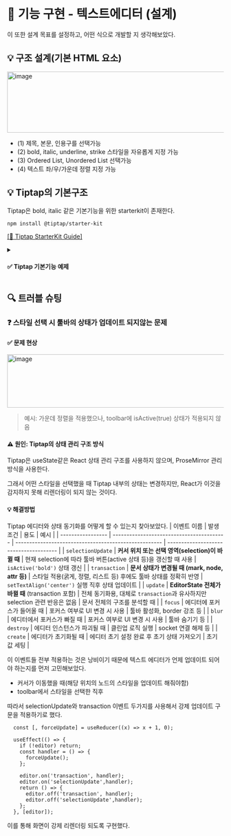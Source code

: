 # 📝 기능 구현 - 텍스트에디터 (설계)

이 또한 설계 목표를 설정하고, 어떤 식으로 개발할 지 생각해보았다.

## 💡 구조 설계(기본 HTML 요소)

<img width="610" height="142" alt="image" src="https://github.com/user-attachments/assets/8445d280-c687-4618-b30e-2065b0fea527" />

- (1) 제목, 본문, 인용구를 선택가능
- (2) bold, italic, underline, strike 스타일을 자유롭게 지정 가능
- (3) Ordered List, Unordered List 선택가능
- (4) 텍스트 좌/우/가운데 정렬 지정 가능

## 💡 Tiptap의 기본구조

Tiptap은 bold, italic 같은 기본기능을 위한 starterkit이 존재한다.

```bash
npm install @tiptap/starter-kit
```

[[🔗 Tiptap StarterKit Guide]](https://tiptap.dev/docs/editor/extensions/functionality/starterkit#using-the-starterkit-extension)

<details>
  <summary><h4>✅ Tiptap 기본기능 예제</h4></summary>

아래와 같이 기본 예제를 제공하며, 스타일 적용을 위한 커맨드와 그 스타일이 적용되어있는지 확인할 수 있는 isActive 함수를 제공한다.
  
```tsx
import './styles.scss'

import { TextStyleKit } from '@tiptap/extension-text-style'
import type { Editor } from '@tiptap/react'
import { EditorContent, useEditor, useEditorState } from '@tiptap/react'
import StarterKit from '@tiptap/starter-kit'
import React from 'react'

const extensions = [TextStyleKit, StarterKit]

function MenuBar({ editor }: { editor: Editor }) {
  // Read the current editor's state, and re-render the component when it changes
  const editorState = useEditorState({
    editor,
    selector: ctx => {
      return {
        isBold: ctx.editor.isActive('bold') ?? false,
        canBold: ctx.editor.can().chain().toggleBold().run() ?? false,
        isItalic: ctx.editor.isActive('italic') ?? false,
        canItalic: ctx.editor.can().chain().toggleItalic().run() ?? false,
        isStrike: ctx.editor.isActive('strike') ?? false,
        canStrike: ctx.editor.can().chain().toggleStrike().run() ?? false,
        isCode: ctx.editor.isActive('code') ?? false,
        canCode: ctx.editor.can().chain().toggleCode().run() ?? false,
        canClearMarks: ctx.editor.can().chain().unsetAllMarks().run() ?? false,
        isParagraph: ctx.editor.isActive('paragraph') ?? false,
        isHeading1: ctx.editor.isActive('heading', { level: 1 }) ?? false,
        isHeading2: ctx.editor.isActive('heading', { level: 2 }) ?? false,
        isHeading3: ctx.editor.isActive('heading', { level: 3 }) ?? false,
        isHeading4: ctx.editor.isActive('heading', { level: 4 }) ?? false,
        isHeading5: ctx.editor.isActive('heading', { level: 5 }) ?? false,
        isHeading6: ctx.editor.isActive('heading', { level: 6 }) ?? false,
        isBulletList: ctx.editor.isActive('bulletList') ?? false,
        isOrderedList: ctx.editor.isActive('orderedList') ?? false,
        isCodeBlock: ctx.editor.isActive('codeBlock') ?? false,
        isBlockquote: ctx.editor.isActive('blockquote') ?? false,
        canUndo: ctx.editor.can().chain().undo().run() ?? false,
        canRedo: ctx.editor.can().chain().redo().run() ?? false,
      }
    },
  })
```

</details>

## 🔍 트러블 슈팅

<h3>❓ 스타일 선택 시 툴바의 상태가 업데이트 되지않는 문제</h3>

#### ✅ 문제 현상

<img width="569" height="124" alt="image" src="https://github.com/user-attachments/assets/bdb4dd2c-943a-478b-886e-467698191643" />

> 예시: 가운데 정렬을 적용했으나, toolbar에 isActive(true) 상태가 적용되지 않음

#### ⚠️ 원인: Tiptap의 상태 관리 구조 방식

Tiptap은 useState같은 React 상태 관리 구조를 사용하지 않으며, ProseMirror 관리 방식을 사용한다.

그래서 어떤 스타일을 선택했을 때 Tiptap 내부의 상태는 변경하지만, React가 이것을 감지하지 못해 리렌더링이 되지 않는 것이다.

#### 💡 해결방법

Tiptap 에디터와 상태 동기화를 어떻게 할 수 있는지 찾아보았다.
| 이벤트 이름            | 발생 조건                                     | 용도                                                    | 예시                                     |
| ----------------- | ----------------------------------------- | ----------------------------------------------------- | -------------------------------------- |
| `selectionUpdate` | **커서 위치 또는 선택 영역(selection)이 바뀔 때**       | 현재 selection에 따라 툴바 버튼(active 상태 등)을 갱신할 때 사용         | `isActive('bold')` 상태 갱신               |
| `transaction`     | **문서 상태가 변경될 때 (mark, node, attr 등)**     | 스타일 적용(굵게, 정렬, 리스트 등) 후에도 툴바 상태를 정확히 반영               | `setTextAlign('center')` 실행 직후 상태 업데이트 |
| `update`          | **EditorState 전체가 바뀔 때** (transaction 포함) | 전체 동기화용, 대체로 `transaction`과 유사하지만 selection 관련 반응은 없음 | 문서 전체의 구조를 분석할 때                       |
| `focus`           | 에디터에 포커스가 들어올 때                           | 포커스 여부로 UI 변경 시 사용                                    | 툴바 활성화, border 강조 등                    |
| `blur`            | 에디터에서 포커스가 빠질 때                           | 포커스 여부로 UI 변경 시 사용                                    | 툴바 숨기기 등                               |
| `destroy`         | 에디터 인스턴스가 파괴될 때                           | 클린업 로직 실행                                             | socket 연결 해제 등                         |
| `create`          | 에디터가 초기화될 때                               | 에디터 초기 설정 완료 후 초기 상태 가져오기                             | 초기 값 세팅                                |


이 이벤트들 전부 적용하는 것은 낭비이기 때문에 텍스트 에디터가 언제 업데이트 되어야 하는지를 먼저 고민해보았다.

- 커서가 이동했을 때(해당 위치의 노드의 스타일을 업데이트 해줘야함)
- toolbar에서 스타일을 선택한 직후

따라서 selectionUpdate와 transaction 이벤트 두가지를 사용해서 강제 업데이트 구문을 적용하기로 했다.

```tsx
  const [, forceUpdate] = useReducer((x) => x + 1, 0);

  useEffect(() => {
    if (!editor) return;
    const handler = () => {
      forceUpdate();
    };

    editor.on('transaction', handler);
    editor.on('selectionUpdate',handler);
    return () => {
      editor.off('transaction', handler);
      editor.off('selectionUpdate',handler);
    };
  }, [editor]);
```

이를 통해 화면이 강제 리렌더링 되도록 구현했다.
